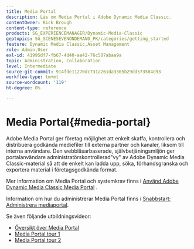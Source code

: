 ```yaml
---
title: Media Portal
description: Läs om Media Portal i Adobe Dynamic Media Classic.
contentOwner: Rick Brough
content-type: reference
products: SG_EXPERIENCEMANAGER/Dynamic-Media-Classic
geptopics: SG_SCENESEVENONDEMAND_PK/categories/getting_started
feature: Dynamic Media Classic,Asset Management
role: Admin,User
exl-id: 41995df7-fb67-4d40-aa42-76c507abaa9a
topic: Administration, Collaboration
level: Intermediate
source-git-commit: 914fde11270dc731a261da3305b29dd573584d93
workflow-type: tm+mt
source-wordcount: '119'
ht-degree: 0%

---
```


# Media Portal{#media-portal}

Adobe Media Portal ger företag möjlighet att enkelt skaffa, kontrollera och distribuera godkända mediefiler till externa partner och kanaler, liksom till interna användare. Den webbläsarbaserade, självbetjäningsmiljön ger portalanvändare administratörskontrollerad&quot;vy&quot; av Adobe Dynamic Media Classic-material så att de enkelt kan ladda upp, söka, förhandsgranska och exportera material i företagsgodkända format.

Mer information om Media Portal och systemkrav finns i [Använd Adobe Dynamic Media Classic Media Portal](https://help.adobe.com/en_US/scene7/mediaportal/) <!-- (https://help.adobe.com/en_US/scene7/mediaportal/index.html) -->.

Information om hur du administrerar Media Portal finns i [Snabbstart: Administrera mediaportal](quick-start-media-portal-administration.md#quick_start_media_portal_administration).

Se även följande utbildningsvideor:

* [Översikt över Media Portal](https://s7d5.scene7.com/s7viewers/html5/VideoViewer.html?videoserverurl=https://s7d5.scene7.com/is/content/&amp;emailurl=https://s7d5.scene7.com/s7/emailFriend&amp;serverUrl=https://s7d5.scene7.com/is/image/&amp;config=Scene7SharedAssets/Universal_HTML5_Video&amp;contenturl=https://s7d5.scene7.com/skins/&amp;asset=S7tutorials/544_mp_overview1_converted%20renamed_Done-AVS)
* [Media Portal tour 1](https://s7d5.scene7.com/s7viewers/html5/VideoViewer.html?videoserverurl=https://s7d5.scene7.com/is/content/&amp;emailurl=https://s7d5.scene7.com/s7/emailFriend&amp;serverUrl=https://s7d5.scene7.com/is/image/&amp;config=Scene7SharedAssets/Universal_HTML5_Video&amp;contenturl=https://s7d5.scene7.com/skins/&amp;asset=S7tutorials/545_mp_tour1_user_converted%20renamed_Done-AVS)
* [Media Portal tour 2](https://s7d5.scene7.com/s7viewers/html5/VideoViewer.html?videoserverurl=https://s7d5.scene7.com/is/content/&amp;emailurl=https://s7d5.scene7.com/s7/emailFriend&amp;serverUrl=https://s7d5.scene7.com/is/image/&amp;config=Scene7SharedAssets/Universal_HTML5_Video&amp;contenturl=https://s7d5.scene7.com/skins/&amp;asset=S7tutorials/546_mp_tour2_admin_converted%20renamed_Done-AVS)
